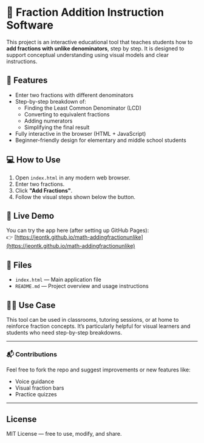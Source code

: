 # 🧮 Fraction Addition Instruction Software

This project is an interactive educational tool that teaches students how to **add fractions with unlike denominators**, step by step. It is designed to support conceptual understanding using visual models and clear instructions.

## 🌟 Features

- Enter two fractions with different denominators
- Step-by-step breakdown of:
  - Finding the Least Common Denominator (LCD)
  - Converting to equivalent fractions
  - Adding numerators
  - Simplifying the final result
- Fully interactive in the browser (HTML + JavaScript)
- Beginner-friendly design for elementary and middle school students

## 💻 How to Use

1. Open `index.html` in any modern web browser.
2. Enter two fractions.
3. Click **"Add Fractions"**.
4. Follow the visual steps shown below the button.

## 🚀 Live Demo

You can try the app here (after setting up GitHub Pages):  
👉 [https://jeontk.github.io/math-addingfractionunlike](https://jeontk.github.io/math-addingfractionunlike)

## 📁 Files

- `index.html` — Main application file
- `README.md` — Project overview and usage instructions

## 🧑‍🏫 Use Case

This tool can be used in classrooms, tutoring sessions, or at home to reinforce fraction concepts. It’s particularly helpful for visual learners and students who need step-by-step breakdowns.

---

### 📬 Contributions

Feel free to fork the repo and suggest improvements or new features like:
- Voice guidance
- Visual fraction bars
- Practice quizzes

---

## License

MIT License — free to use, modify, and share.

